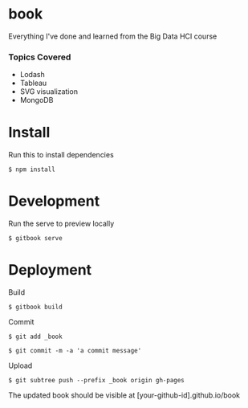 # book

Everything I've done and learned from the Big Data HCI course

### Topics Covered
- Lodash
- Tableau
- SVG visualization
- MongoDB

# Install

Run this to install dependencies

    $ npm install

# Development

Run the serve to preview locally

    $ gitbook serve

# Deployment

Build

    $ gitbook build

Commit

    $ git add _book

    $ git commit -m -a 'a commit message'

Upload

    $ git subtree push --prefix _book origin gh-pages

The updated book should be visible at [your-github-id].github.io/book
